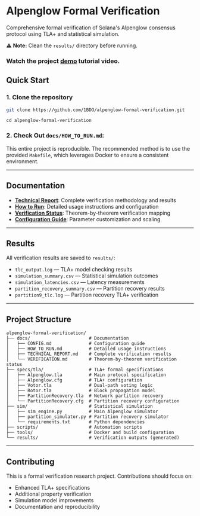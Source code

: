 
# Alpenglow Formal Verification 

Comprehensive formal verification of Solana's Alpenglow consensus protocol using TLA+ and statistical simulation.

⚠️ **Note:** Clean the `results/` directory before running.

### Watch the project [demo](#https://www.loom.com/share/a0827a2ed4f04c3c899498036cff6598?sid=54ee78e1-e3e1-4c3e-8b2c-5f8332566588) tutorial video. 

## Quick Start

### 1. Clone the repository

```bash
git clone https://github.com/1BDO/alpenglow-formal-verification.git
````
````
cd alpenglow-formal-verification
````
### 2. Check Out `docs/HOW_TO_RUN.md`:

This entire project is reproducible. The recommended method is to use the provided `Makefile`, which leverages Docker to ensure a consistent environment.

---

## Documentation

* **[Technical Report](docs/TECHNICAL_REPORT.md)**: Complete verification methodology and results
* **[How to Run](docs/HOW_TO_RUN.md)**: Detailed usage instructions and configuration
* **[Verification Status](docs/VERIFICATION.md)**: Theorem-by-theorem verification mapping
* **[Configuration Guide](docs/CONFIG.md)**: Parameter customization and scaling

---

## Results

All verification results are saved to `results/`:

* `tlc_output.log` — TLA+ model checking results
* `simulation_summary.csv` — Statistical simulation outcomes
* `simulation_latencies.csv` — Latency measurements
* `partition_recovery_summary.csv` — Partition recovery results
* `partition9_tlc.log` — Partition recovery TLA+ verification

---

## Project Structure

```
alpenglow-formal-verification/
├── docs/                      # Documentation
│   ├── CONFIG.md              # Configuration guide
│   ├── HOW_TO_RUN.md          # Detailed usage instructions
│   ├── TECHNICAL_REPORT.md    # Complete verification results
│   └── VERIFICATION.md        # Theorem-by-theorem verification status
├── specs/tla/                 # TLA+ formal specifications
│   ├── Alpenglow.tla          # Main protocol specification
│   ├── Alpenglow.cfg          # TLA+ configuration
│   ├── Votor.tla              # Dual-path voting logic
│   ├── Rotor.tla              # Block propagation model
│   ├── PartitionRecovery.tla  # Network partition recovery 
│   └── PartitionRecovery.cfg  # Partition recovery configuration
├── sim/                       # Statistical simulation
│   ├── sim_engine.py          # Main Alpenglow simulator
│   ├── partition_simulator.py # Partition recovery simulator
│   └── requirements.txt       # Python dependencies
├── scripts/                   # Automation scripts
├── tools/                     # Docker and build configuration
└── results/                   # Verification outputs (generated)
```

---

## Contributing

This is a formal verification research project. Contributions should focus on:

* Enhanced TLA+ specifications
* Additional property verification
* Simulation model improvements
* Documentation and reproducibility
